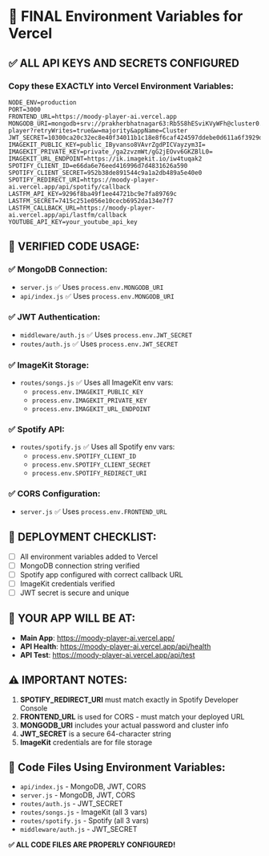 # 🔑 FINAL Environment Variables for Vercel

## ✅ ALL API KEYS AND SECRETS CONFIGURED

### **Copy these EXACTLY into Vercel Environment Variables:**

```
NODE_ENV=production
PORT=3000
FRONTEND_URL=https://moody-player-ai.vercel.app
MONGODB_URI=mongodb+srv://prakherbhatnagar63:Rb5S8hESviKVyWFh@cluster0.f6cxzao.mongodb.net/moody-player?retryWrites=true&w=majority&appName=Cluster
JWT_SECRET=10300ca20c32ec8e40f34011b1c18e8f6caf424597ddebe0d611a6f3929d0bebb34b6e0719b4d5b8c5c4a44831fd765345efe497685f9653f7418595fa62753e
IMAGEKIT_PUBLIC_KEY=public_IByvanso8VAvrZgdPICVayzym3I=
IMAGEKIT_PRIVATE_KEY=private_/ga2zvzmWt/gG2jEOvv6GKZBlL0=
IMAGEKIT_URL_ENDPOINT=https://ik.imagekit.io/iw4tuqak2
SPOTIFY_CLIENT_ID=e66da6e76eed416996d7d4831626a590
SPOTIFY_CLIENT_SECRET=952b38de891544c9a1a2db489a5e40e0
SPOTIFY_REDIRECT_URI=https://moody-player-ai.vercel.app/api/spotify/callback
LASTFM_API_KEY=9296f8ba49f1ee44721bc9e7fa89769c
LASTFM_SECRET=7415c251e056e10cecb6952da134e7f7
LASTFM_CALLBACK_URL=https://moody-player-ai.vercel.app/api/lastfm/callback
YOUTUBE_API_KEY=your_youtube_api_key
```

## 🎯 **VERIFIED CODE USAGE:**

### **✅ MongoDB Connection:**
- `server.js` ✅ Uses `process.env.MONGODB_URI`
- `api/index.js` ✅ Uses `process.env.MONGODB_URI`

### **✅ JWT Authentication:**
- `middleware/auth.js` ✅ Uses `process.env.JWT_SECRET`
- `routes/auth.js` ✅ Uses `process.env.JWT_SECRET`

### **✅ ImageKit Storage:**
- `routes/songs.js` ✅ Uses all ImageKit env vars:
  - `process.env.IMAGEKIT_PUBLIC_KEY`
  - `process.env.IMAGEKIT_PRIVATE_KEY`
  - `process.env.IMAGEKIT_URL_ENDPOINT`

### **✅ Spotify API:**
- `routes/spotify.js` ✅ Uses all Spotify env vars:
  - `process.env.SPOTIFY_CLIENT_ID`
  - `process.env.SPOTIFY_CLIENT_SECRET`
  - `process.env.SPOTIFY_REDIRECT_URI`

### **✅ CORS Configuration:**
- `server.js` ✅ Uses `process.env.FRONTEND_URL`

## 🚀 **DEPLOYMENT CHECKLIST:**

- [ ] All environment variables added to Vercel
- [ ] MongoDB connection string verified
- [ ] Spotify app configured with correct callback URL
- [ ] ImageKit credentials verified
- [ ] JWT secret is secure and unique

## 🎉 **YOUR APP WILL BE AT:**
- **Main App**: https://moody-player-ai.vercel.app/
- **API Health**: https://moody-player-ai.vercel.app/api/health
- **API Test**: https://moody-player-ai.vercel.app/api/test

## ⚠️ **IMPORTANT NOTES:**

1. **SPOTIFY_REDIRECT_URI** must match exactly in Spotify Developer Console
2. **FRONTEND_URL** is used for CORS - must match your deployed URL
3. **MONGODB_URI** includes your actual password and cluster info
4. **JWT_SECRET** is a secure 64-character string
5. **ImageKit** credentials are for file storage

## 🔧 **Code Files Using Environment Variables:**

- `api/index.js` - MongoDB, JWT, CORS
- `server.js` - MongoDB, JWT, CORS  
- `routes/auth.js` - JWT_SECRET
- `routes/songs.js` - ImageKit (all 3 vars)
- `routes/spotify.js` - Spotify (all 3 vars)
- `middleware/auth.js` - JWT_SECRET

**✅ ALL CODE FILES ARE PROPERLY CONFIGURED!**
